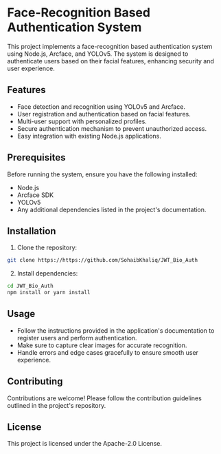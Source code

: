 # Face-Recognition Based Authentication System

This project implements a face-recognition based authentication system using Node.js, Arcface, and YOLOv5. The system is designed to authenticate users based on their facial features, enhancing security and user experience.

## Features

- Face detection and recognition using YOLOv5 and Arcface.
- User registration and authentication based on facial features.
- Multi-user support with personalized profiles.
- Secure authentication mechanism to prevent unauthorized access.
- Easy integration with existing Node.js applications.

## Prerequisites

Before running the system, ensure you have the following installed:

- Node.js
- Arcface SDK
- YOLOv5
- Any additional dependencies listed in the project's documentation.

## Installation

1. Clone the repository:

```bash
git clone https://https://github.com/SohaibKhaliq/JWT_Bio_Auth
```
2. Install dependencies:

```bash
cd JWT_Bio_Auth
npm install or yarn install
```
## Usage

- Follow the instructions provided in the application's documentation to register users and perform authentication.
- Make sure to capture clear images for accurate recognition.
- Handle errors and edge cases gracefully to ensure smooth user experience.

## Contributing

Contributions are welcome! Please follow the contribution guidelines outlined in the project's repository.

## License
This project is licensed under the Apache-2.0 License.

